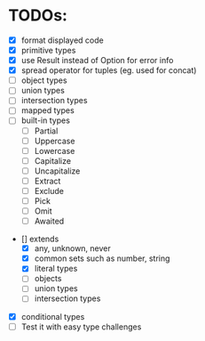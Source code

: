 # TODOs:

- [x] format displayed code
- [x] primitive types
- [x] use Result instead of Option for error info
- [x] spread operator for tuples (eg. used for concat)
- [ ] object types
- [ ] union types
- [ ] intersection types
- [ ] mapped types
- [ ] built-in types
  - [ ] Partial
  - [ ] Uppercase
  - [ ] Lowercase
  - [ ] Capitalize
  - [ ] Uncapitalize
  - [ ] Extract
  - [ ] Exclude
  - [ ] Pick
  - [ ] Omit
  - [ ] Awaited
- [] extends
  - [x] any, unknown, never
  - [x] common sets such as number, string
  - [x] literal types
  - [ ] objects
  - [ ] union types
  - [ ] intersection types
- [x] conditional types
- [ ] Test it with easy type challenges
